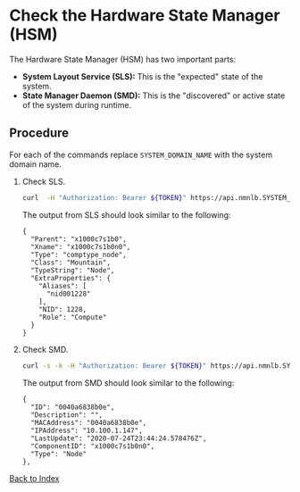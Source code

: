 # Check the Hardware State Manager (HSM)

The Hardware State Manager (HSM) has two important parts:

* **System Layout Service (SLS):** This is the "expected" state of the system.
* **State Manager Daemon (SMD):**  This is the "discovered" or active state of the system during runtime.

## Procedure

For each of the commands replace `SYSTEM_DOMAIN_NAME` with the system domain name.

1. Check SLS.

    ```bash
    curl  -H "Authorization: Bearer ${TOKEN}" https://api.nmnlb.SYSTEM_DOMAIN_NAME/apis/sls/v1/hardware | jq | less
    ```

    The output from SLS should look similar to the following:

    ```text
    {
      "Parent": "x1000c7s1b0",
      "Xname": "x1000c7s1b0n0",
      "Type": "comptype_node",
      "Class": "Mountain",
      "TypeString": "Node",
      "ExtraProperties": {
        "Aliases": [
          "nid001228"
        ],
        "NID": 1228,
        "Role": "Compute"
      }
    }
    ```

1. Check SMD.

    ```bash
    curl -s -k -H "Authorization: Bearer ${TOKEN}" https://api.nmnlb.SYSTEM_DOMAIN_NAME/apis/smd/hsm/v1/Inventory/EthernetInterfaces | jq | less
    ```

    The output from SMD should look similar to the following:

    ```text
    {
      "ID": "0040a6838b0e",
      "Description": "",
      "MACAddress": "0040a6838b0e",
      "IPAddress": "10.100.1.147",
      "LastUpdate": "2020-07-24T23:44:24.578476Z",
      "ComponentID": "x1000c7s1b0n0",
      "Type": "Node"
    },
    ```

[Back to Index](./index.md)
